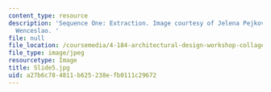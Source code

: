 ```yaml
---
content_type: resource
description: 'Sequence One: Extraction. Image courtesy of Jelena Pejkovic and Pablo
  Wenceslao. '
file: null
file_location: /coursemedia/4-184-architectural-design-workshop-collage-method-and-form-spring-2004/a27b6c784811b625238efb0111c29672_Slide5.jpg
file_type: image/jpeg
resourcetype: Image
title: Slide5.jpg
uid: a27b6c78-4811-b625-238e-fb0111c29672
---
```

